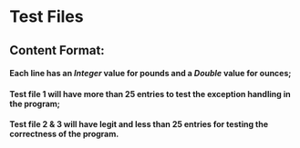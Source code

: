 # Test Files
## Content Format:
#### Each line has an *Integer* value for **pounds** and a *Double* value for **ounces**;
#### Test file 1 will have more than 25 entries to test the exception handling in the program;
#### Test file 2 & 3 will have legit and less than 25 entries for testing the correctness of the program.
